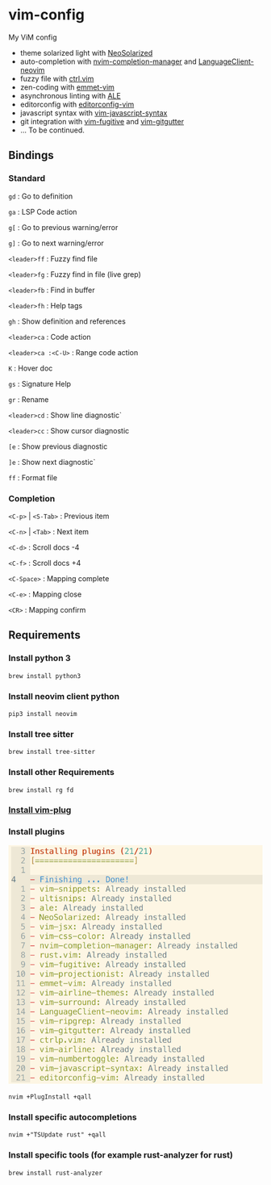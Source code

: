 # vim-config
My ViM config

* theme solarized light with [NeoSolarized](https://github.com/icymind/NeoSolarized)
* auto-completion with [nvim-completion-manager](https://github.com/roxma/nvim-completion-manager) and [LanguageClient-neovim](https://github.com/autozimu/LanguageClient-neovim)
* fuzzy file with [ctrl.vim](https://github.com/kien/ctrlp.vim)
* zen-coding with [emmet-vim](https://github.com/mattn/emmet-vim)
* asynchronous linting with [ALE](https://github.com/w0rp/ale)
* editorconfig with [editorconfig-vim](https://github.com/editorconfig/editorconfig-vim)
* javascript syntax with [vim-javascript-syntax](https://github.com/jelera/vim-javascript-syntax)
* git integration with [vim-fugitive](https://github.com/tpope/vim-fugitive) and [vim-gitgutter](https://github.com/airblade/vim-gitgutter)
* ... To be continued.

## Bindings

### Standard

`gd`
: Go to definition

`ga`
: LSP Code action

`g[`
: Go to previous warning/error

`g]`
: Go to next warning/error

`<leader>ff`
: Fuzzy find file

`<leader>fg`
: Fuzzy find in file (live grep)

`<leader>fb`
: Find in buffer

`<leader>fh`
: Help tags

`gh`
: Show definition and references 

`<leader>ca`
: Code action

`<leader>ca :<C-U>`
: Range code action

`K`
: Hover doc

`gs`
: Signature Help

`gr`
: Rename

`<leader>cd`
: Show line diagnostic`

`<leader>cc`
: Show cursor diagnostic

`[e`
: Show previous diagnostic

`]e`
: Show next diagnostic`

`ff`
: Format file

### Completion

`<C-p>` | `<S-Tab>`
: Previous item

`<C-n>` | `<Tab>`
: Next item

`<C-d>`
: Scroll docs -4

`<C-f>`
: Scroll docs +4 

`<C-Space>`
: Mapping complete

`<C-e>`
: Mapping close

`<CR>`
: Mapping confirm


## Requirements

### Install python 3

```shell
brew install python3
```

### Install neovim client python

```
pip3 install neovim
```

### Install tree sitter

```
brew install tree-sitter
```

### Install other Requirements

```
brew install rg fd
```


### [Install vim-plug](https://github.com/junegunn/vim-plug#neovim)

### Install plugins

![PlugInstall](images/pluginstall.png)

```
nvim +PlugInstall +qall
```

### Install specific autocompletions

```
nvim +"TSUpdate rust" +qall
```

### Install specific tools (for example rust-analyzer for rust)

```
brew install rust-analyzer
```
